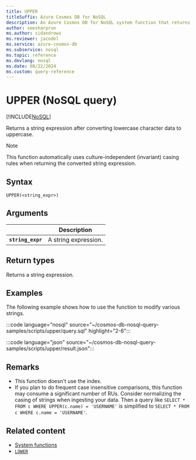 ```yaml
---
title: UPPER
titleSuffix: Azure Cosmos DB for NoSQL
description: An Azure Cosmos DB for NoSQL system function that returns a string expression with lowercase characters converted to uppercase.
author: seesharprun
ms.author: sidandrews
ms.reviewer: jacodel
ms.service: azure-cosmos-db
ms.subservice: nosql
ms.topic: reference
ms.devlang: nosql
ms.date: 08/22/2024
ms.custom: query-reference
---
```


# UPPER (NoSQL query)

[!INCLUDE[NoSQL](../../includes/appliesto-nosql.md)]

Returns a string expression after converting lowercase character data to uppercase.

> [!NOTE]
> This function automatically uses culture-independent (invariant) casing rules when returning the converted string expression.

## Syntax
  
```nosql
UPPER(<string_expr>)
```
  
## Arguments

| | Description |
| --- | --- |
| **`string_expr`** | A string expression. |
  
## Return types
  
Returns a string expression.  
  
## Examples
  
The following example shows how to use the function to modify various strings.
  
:::code language="nosql" source="~/cosmos-db-nosql-query-samples/scripts/upper/query.sql" highlight="2-6":::

:::code language="json" source="~/cosmos-db-nosql-query-samples/scripts/upper/result.json":::

## Remarks

- This function doesn't use the index.
- If you plan to do frequent case insensitive comparisons, this function may consume a significant number of RUs. Consider normalizing the casing of strings when ingesting your data. Then a query like `SELECT * FROM c WHERE UPPER(c.name) = 'USERNAME'` is simplified to `SELECT * FROM c WHERE c.name = 'USERNAME'`.

## Related content

- [System functions](system-functions.yml)
- [`LOWER`](lower.md)
